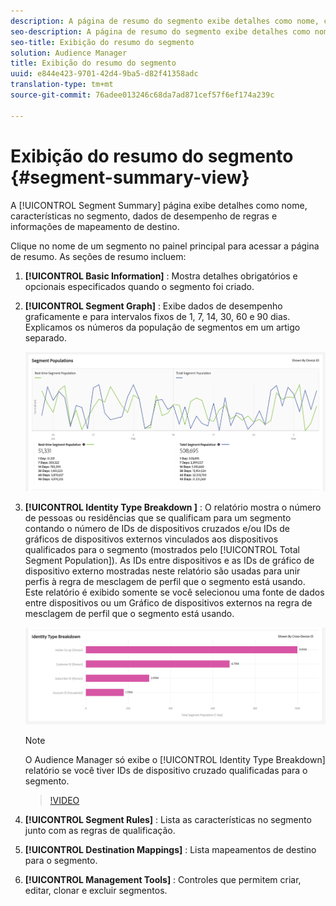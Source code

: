 ```yaml
---
description: A página de resumo do segmento exibe detalhes como nome, características no segmento, regras, dados de desempenho e informações de mapeamento de destino.
seo-description: A página de resumo do segmento exibe detalhes como nome, características no segmento, regras, dados de desempenho e informações de mapeamento de destino.
seo-title: Exibição do resumo do segmento
solution: Audience Manager
title: Exibição do resumo do segmento
uuid: e844e423-9701-42d4-9ba5-d82f41358adc
translation-type: tm+mt
source-git-commit: 76adee013246c68da7ad871cef57f6ef174a239c

---
```



# Exibição do resumo do segmento {#segment-summary-view}

A [!UICONTROL Segment Summary] página exibe detalhes como nome, características no segmento, dados de desempenho de regras e informações de mapeamento de destino.

Clique no nome de um segmento no painel principal para acessar a página de resumo. As seções de resumo incluem:

1. **[!UICONTROL Basic Information]** : Mostra detalhes obrigatórios e opcionais especificados quando o segmento foi criado.
2. **[!UICONTROL Segment Graph]** : Exibe dados de desempenho graficamente e para intervalos fixos de 1, 7, 14, 30, 60 e 90 dias. Explicamos os números da população de segmentos em um artigo [](../../features/segments/segment-builder-data.md)separado.

   ![gráfico de segmentos](assets/segment-graph.png)

3. **[!UICONTROL Identity Type Breakdown ]** : O relatório mostra o número de pessoas ou residências que se qualificam para um segmento contando o número de IDs de dispositivos cruzados e/ou IDs de gráficos de dispositivos externos vinculados aos dispositivos qualificados para o segmento (mostrados pelo [!UICONTROL Total Segment Population]). As IDs entre dispositivos e as IDs de gráfico de dispositivo externo mostradas neste relatório são usadas para unir perfis à regra de mesclagem de perfil que o segmento está usando. Este relatório é exibido somente se você selecionou uma fonte de dados entre dispositivos ou um Gráfico de dispositivos externos na regra de mesclagem de perfil que o segmento está usando.

   ![gráfico de segmentos](assets/segment-type.png)

   >[!NOTE]
   >
   >O Audience Manager só exibe o [!UICONTROL Identity Type Breakdown] relatório se você tiver IDs de dispositivo cruzado qualificadas para o segmento.

   >[!VIDEO](https://video.tv.adobe.com/v/27977/?captions=por_br)

4. **[!UICONTROL Segment Rules]** : Lista as características no segmento junto com as regras de qualificação.
5. **[!UICONTROL Destination Mappings]** : Lista mapeamentos de destino para o segmento.
6. **[!UICONTROL Management Tools]** : Controles que permitem criar, editar, clonar e excluir segmentos.